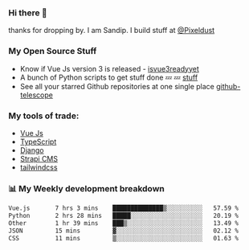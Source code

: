 ### Hi there 👋

thanks for dropping by.
I am Sandip. I build stuff at [@Pixeldust](github.com/pixeldust-in/)

###  **My Open Source Stuff**

 - Know if Vue Js version 3 is released -  [isvue3readyyet](https://github.com/sandiprb/isvue3readyyet)
 - A bunch of Python scripts to get stuff done 💤 💤 [stuff](https://github.com/sandiprb/stuff)
 - See all your starred Github repositories at one single place [github-telescope](https://github.com/sandiprb/github-telescope)



###  **My tools of trade:**
 - [Vue Js](https://github.com/vuejs/vue/)
 - [TypeScript](https://github.com/microsoft/TypeScript)
 - [Django](github.com/django/django)
 - [Strapi CMS](github.com/strapi/strapi)
 - [tailwindcss](https://github.com/tailwindlabs/tailwindcss)


###  📊 **My Weekly development breakdown**
<!--START_SECTION:waka-->

```txt
Vue.js       7 hrs 3 mins    ██████████████▒░░░░░░░░░░   57.59 %
Python       2 hrs 28 mins   █████░░░░░░░░░░░░░░░░░░░░   20.19 %
Other        1 hr 39 mins    ███▒░░░░░░░░░░░░░░░░░░░░░   13.49 %
JSON         15 mins         ▓░░░░░░░░░░░░░░░░░░░░░░░░   02.12 %
CSS          11 mins         ▒░░░░░░░░░░░░░░░░░░░░░░░░   01.63 %
```

<!--END_SECTION:waka-->
